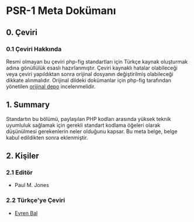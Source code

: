 # PSR-1 Meta Dokümanı

## 0. Çeviri
### 0.1 Çeviri Hakkında
Resmi olmayan bu çeviri php-fig standartları için Türkçe kaynak oluşturmak adına
gönüllülük esaslı hazırlanmıştır. Çeviri kaynaklı hatalar olabileceği veya
çeviri yapıldıktan sonra orijinal dosyanın değiştirilmiş olabileceği dikkate
alınmalıdır. Orijinal dildeki dokümanlar için php-fig tarafından yönetilen
[orijinal depo][figstandards] incelenmelidir.

[figstandards]: https://github.com/php-fig/

## 1. Summary

Standartın bu bölümü, paylaşılan PHP kodları arasında yüksek teknik uyumluluk
sağlamak için gerekli standart kodlama öğeleri olarak düşünülmesi gerekenlerin
neler olduğunu kapsar. Bu meta belge, belge kabul edildikten sonra eklenmiştir.

## 2. Kişiler

### 2.1 Editör

* Paul M. Jones

### 2.2 Türkçe'ye Çeviri

* [Evren Bal][@benevrenbal]

[@benevrenbal]: https://www.linkedin.com/in/evrenbal